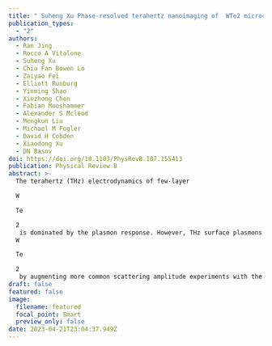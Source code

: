 ```yaml
---
title: " Suheng Xu Phase-resolved terahertz nanoimaging of  WTe2 microcrystals"
publication_types:
  - "2"
authors:
  - Ran Jing
  - Rocco A Vitalone
  - Suheng Xu
  - Chiu Fan Bowen Lo
  - Zaiyao Fei
  - Elliott Runburg
  - Yinming Shao
  - Xinzhong Chen
  - Fabian Mooshammer
  - Alexander S Mcleod
  - Mengkun Liu
  - Michael M Fogler
  - David H Cobden
  - Xiaodong Xu
  - DN Basov
doi: https://doi.org/10.1103/PhysRevB.107.155413
publication: Physical Review B
abstract: >-
  The terahertz (THz) electrodynamics of few-layer 

  W

  Te

  2
   is dominated by the plasmon response. However, THz surface plasmons (SPs) with long wavelengths in two-dimensional exfoliated crystals are typically confined by the lateral geometry. Direct visualization of the plasmonic standing wave patterns is challenging due to the spatial confinement and low quality factor of the SP, especially for samples that are only a few monolayers thick. Here, we resolve subtle real-space features of the plasmonic response of 
  W

  Te

  2
   by augmenting more common scattering amplitude experiments with the phase contrast accomplished within the time-domain version of THz nanoimaging. Amplitude and phase images allow us to quantitatively evaluate the evolution of the plasmonic response at cryogenic temperatures in samples with variable thickness from 3 to 12 monolayers. The proposed imaging modality is universally applicable to the THz near-field nanoscopy of low-dimensional materials.
draft: false
featured: false
image:
  filename: featured
  focal_point: Smart
  preview_only: false
date: 2023-04-21T23:04:37.949Z
---
```

